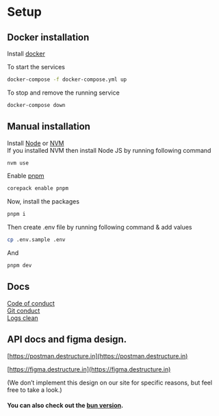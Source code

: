 # Setup

## Docker installation

Install [docker](https://docs.docker.com/engine/install/)

To start the services

```bash
docker-compose -f docker-compose.yml up
```

To stop and remove the running service

```bash
docker-compose down
```

## Manual installation

Install [Node](https://nodejs.org/en) or [NVM](https://github.com/nvm-sh/nvm?tab=readme-ov-file#installing-and-updating)  
If you installed NVM then install Node JS by running following command

```bash
nvm use
```

Enable [pnpm]()

```bash
corepack enable pnpm
```

Now, install the packages

```bash
pnpm i
```

Then create .env file by running following command & add values

```bash
cp .env.sample .env
```

And

```bash
pnpm dev
```

## Docs

[Code of conduct](./CODE_OF_CONDUCT.md)  
[Git conduct](./docs/gitConduct.md)  
[Logs clean](./docs/logsClean.md)

## API docs and figma design.

[https://postman.destructure.in](https://postman.destructure.in)

[https://figma.destructure.in](https://figma.destructure.in)

(We don’t implement this design on our site for specific reasons, but feel free to take a look.)

#### You can also check out the [bun version](https://github.com/d-shaktiranjan/destructure-backend/tree/main-bun).
